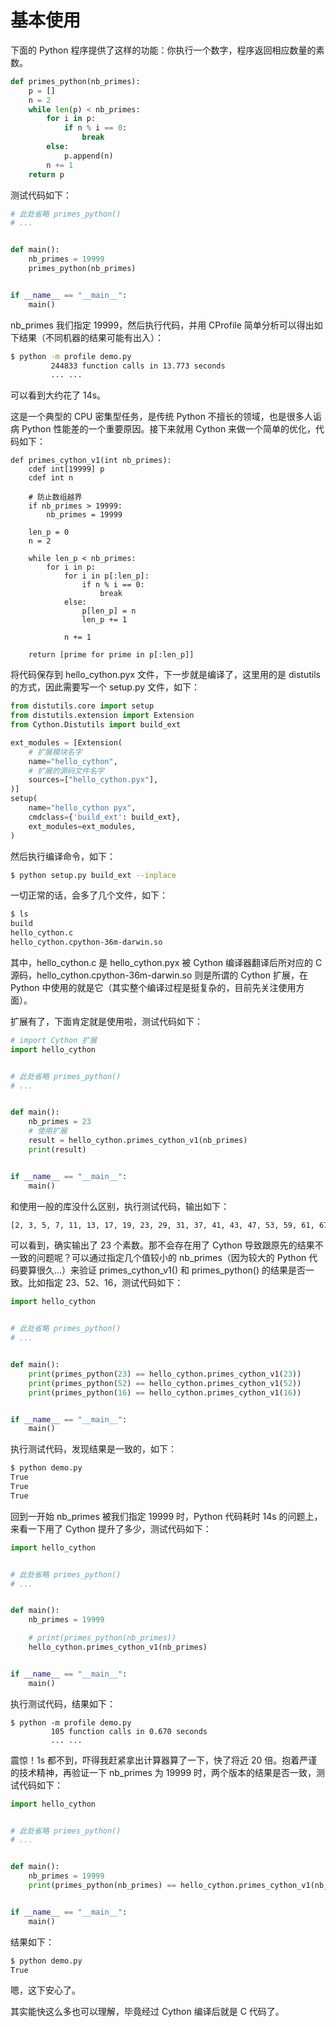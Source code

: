 # 基本使用

下面的 Python 程序提供了这样的功能：你执行一个数字，程序返回相应数量的素数。

```Python
def primes_python(nb_primes):
    p = []
    n = 2
    while len(p) < nb_primes:
        for i in p:
            if n % i == 0:
                break
        else:
            p.append(n)
        n += 1
    return p
```

测试代码如下：

```Python
# 此处省略 primes_python()
# ...


def main():
    nb_primes = 19999
    primes_python(nb_primes)


if __name__ == "__main__":
    main()
```

nb_primes 我们指定 19999，然后执行代码，并用 CProfile 简单分析可以得出如下结果（不同机器的结果可能有出入）：

```bash
$ python -m profile demo.py
         244833 function calls in 13.773 seconds
         ... ...
```

可以看到大约花了 14s。

这是一个典型的 CPU 密集型任务，是传统 Python 不擅长的领域，也是很多人诟病 Python 性能差的一个重要原因。接下来就用 Cython 来做一个简单的优化，代码如下：

```Cython
def primes_cython_v1(int nb_primes):
    cdef int[19999] p
    cdef int n

    # 防止数组越界
    if nb_primes > 19999:
        nb_primes = 19999
    
    len_p = 0
    n = 2

    while len_p < nb_primes:
        for i in p:
            for i in p[:len_p]:
                if n % i == 0:
                    break
            else:
                p[len_p] = n
                len_p += 1

            n += 1

    return [prime for prime in p[:len_p]]
```

将代码保存到 hello_cython.pyx 文件，下一步就是编译了，这里用的是 distutils 的方式，因此需要写一个 setup.py 文件，如下：

```Python
from distutils.core import setup
from distutils.extension import Extension
from Cython.Distutils import build_ext

ext_modules = [Extension(
    # 扩展模块名字
    name="hello_cython",
    # 扩展的源码文件名字
    sources=["hello_cython.pyx"],
)]
setup(
    name="hello_cython pyx",
    cmdclass={'build_ext': build_ext},
    ext_modules=ext_modules,
)
```

然后执行编译命令，如下：

```bash
$ python setup.py build_ext --inplace
```

一切正常的话，会多了几个文件，如下：

```bash
$ ls
build
hello_cython.c
hello_cython.cpython-36m-darwin.so
```

其中，hello_cython.c 是 hello_cython.pyx 被 Cython 编译器翻译后所对应的 C 源码，hello_cython.cpython-36m-darwin.so 则是所谓的 Cython 扩展，在 Python 中使用的就是它（其实整个编译过程是挺复杂的，目前先关注使用方面）。

扩展有了，下面肯定就是使用啦，测试代码如下：

```Python
# import Cython 扩展
import hello_cython


# 此处省略 primes_python()
# ...


def main():
    nb_primes = 23
    # 使用扩展
    result = hello_cython.primes_cython_v1(nb_primes)
    print(result)


if __name__ == "__main__":
    main()
```

和使用一般的库没什么区别，执行测试代码，输出如下：

```bash
[2, 3, 5, 7, 11, 13, 17, 19, 23, 29, 31, 37, 41, 43, 47, 53, 59, 61, 67, 71, 73, 79, 83]
```

可以看到，确实输出了 23 个素数。那不会存在用了 Cython 导致跟原先的结果不一致的问题呢？可以通过指定几个值较小的 nb_primes（因为较大的 Python 代码要算很久...）来验证 primes_cython_v1() 和 primes_python() 的结果是否一致。比如指定 23、52、16，测试代码如下：

```Python
import hello_cython


# 此处省略 primes_python()
# ...


def main():
    print(primes_python(23) == hello_cython.primes_cython_v1(23))
    print(primes_python(52) == hello_cython.primes_cython_v1(52))
    print(primes_python(16) == hello_cython.primes_cython_v1(16))


if __name__ == "__main__":
    main()
```

执行测试代码，发现结果是一致的，如下：

```bash
$ python demo.py
True
True
True
```

回到一开始 nb_primes 被我们指定 19999 时，Python 代码耗时 14s 的问题上，来看一下用了 Cython 提升了多少，测试代码如下：

```Python
import hello_cython


# 此处省略 primes_python()
# ...


def main():
    nb_primes = 19999

    # print(primes_python(nb_primes))
    hello_cython.primes_cython_v1(nb_primes)


if __name__ == "__main__":
    main()
```

执行测试代码，结果如下：

```
$ python -m profile demo.py
         105 function calls in 0.670 seconds
         ... ...
```

震惊！1s 都不到，吓得我赶紧拿出计算器算了一下，快了将近 20 倍。抱着严谨的技术精神，再验证一下 nb_primes 为 19999 时，两个版本的结果是否一致，测试代码如下：

```Python
import hello_cython


# 此处省略 primes_python()
# ...


def main():
    nb_primes = 19999
    print(primes_python(nb_primes) == hello_cython.primes_cython_v1(nb_primes))


if __name__ == "__main__":
    main()
```

结果如下：

```bash
$ python demo.py
True
```

嗯，这下安心了。

其实能快这么多也可以理解，毕竟经过 Cython 编译后就是 C 代码了。